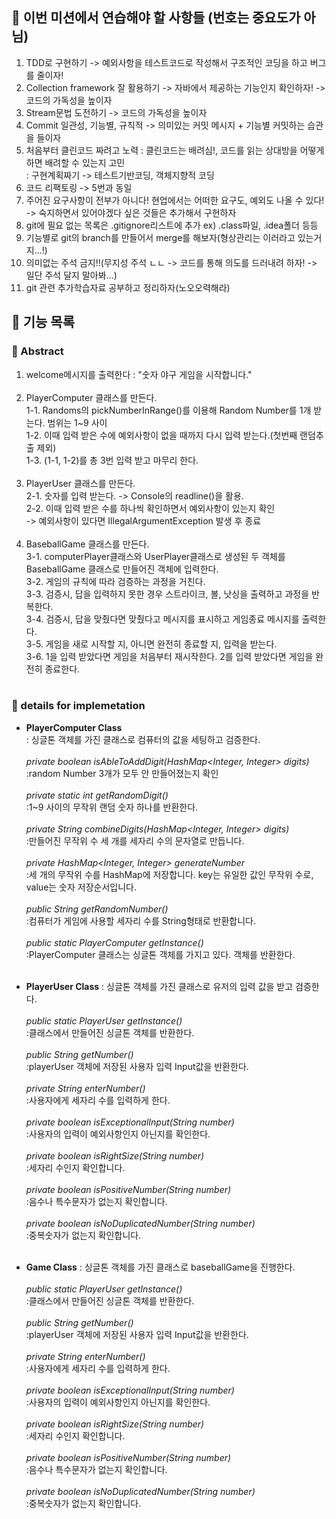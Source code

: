 ## 🙇 이번 미션에서 연습해야 할 사항들 (번호는 중요도가 아님)

1. TDD로 구현하기 -> 예외사항을 테스트코드로 작성해서 구조적인 코딩을 하고 버그를 줄이자!<br>
2. Collection framework 잘 활용하기 -> 자바에서 제공하는 기능인지 확인하자! -> 코드의 가독성을 높이자<br>
3. Stream문법 도전하기 -> 코드의 가독성을 높이자<br>
4. Commit 일관성, 기능별, 규칙적 -> 의미있는 커밋 메시지 + 기능별 커밋하는 습관을 들이자<br>
5. 처음부터 클린코드 짜려고 노력 : 클린코드는 배려심!, 코드를 읽는 상대방을 어떻게 하면 배려할 수 있는지 고민<br>
   : 구현계획짜기 -> 테스트기반코딩, 객체지향적 코딩<br>
6. 코드 리팩토링 -> 5번과 동일<br>
7. 주어진 요구사항이 전부가 아니다! 현업에서는 어떠한 요구도, 예외도 나올 수 있다!<br>
   -> 숙지하면서 있어야겠다 싶은 것들은 추가해서 구현하자<br>
8. git에 필요 없는 목록은 .gitignore리스트에 추가 ex) .class파일, .idea폴더 등등<br>
9. 기능별로 git의 branch를 만들어서 merge를 해보자(형상관리는 이러라고 있는거지...!)<br>
10. 의미없는 주석 금지!!(무지성 주석 ㄴㄴ -> 코드를 통해 의도를 드러내려 하자! -> 일단 주석 달지 말아봐...)<br>
11. git 관련 추가학습자료 공부하고 정리하자(노오오력해라)<br>

## 📝 기능 목록

### 🧐 Abstract

1. welcome메시지를 출력한다 : "숫자 야구 게임을 시작합니다."<br>
   <br>
2. PlayerComputer 클래스를 만든다.<br>
   1-1. Randoms의 pickNumberInRange()를 이용해 Random Number를 1개 받는다. 범위는 1~9 사이<br>
   1-2. 이때 입력 받은 수에 예외사항이 없을 때까지 다시 입력 받는다.(첫번째 랜덤추출 제외)<br>
   1-3. (1-1, 1-2)를 총 3번 입력 받고 마무리 한다.<br>
   <br>
3. PlayerUser 클래스를 만든다.<br>
   2-1. 숫자를 입력 받는다. -> Console의 readline()을 활용.<br>
   2-2. 이때 입력 받은 수를 하나씩 확인하면서 예외사항이 있는지 확인<br>
   -> 예외사항이 있다면 IllegalArgumentException 발생 후 종료<br>
   <br>
4. BaseballGame 클래스를 만든다.<br>
   3-1. computerPlayer클래스와 UserPlayer클래스로 생성된 두 객체를<br>
   BaseballGame 클래스로 만들어진 객체에 입력한다.<br>
   3-2. 게임의 규칙에 따라 검증하는 과정을 거친다.<br>
   3-3. 검증시, 답을 입력하지 못한 경우 스트라이크, 볼, 낫싱을 출력하고 과정을 반복한다.<br>
   3-4. 검증시, 답을 맞췄다면 맞췄다고 메시지를 표시하고 게임종료 메시지를 출력한다.<br>
   3-5. 게임을 새로 시작할 지, 아니면 완전히 종료할 지, 입력을 받는다.<br>
   3-6. 1을 입력 받았다면 게임을 처음부터 재시작한다. 2를 입력 받았다면 게임을 완전히 종료한다.<br>
   <br>

### 🔎 details for implemetation

- **PlayerComputer Class**<br>
  : 싱글톤 객체를 가진 클래스로 컴퓨터의 값을 세팅하고 검증한다.<br>
  <br>
  *private boolean isAbleToAddDigit(HashMap<Integer, Integer> digits)*<br>
  :random Number 3개가 모두 안 만들어졌는지 확인<br>
  <br>
  *private static int getRandomDigit()*<br>
  :1~9 사이의 무작위 랜덤 숫자 하나를 반환한다.<br>
  <br>
  *private String combineDigits(HashMap<Integer, Integer> digits)*<br>
  :만들어진 무작위 수 세 개를 세자리 수의 문자열로 만듭니다.<br>
  <br>
  *private HashMap<Integer, Integer> generateNumber*<br>
  :세 개의 무작위 수를 HashMap에 저장합니다. key는 유일한 값인 무작위 수로, value는 숫자 저장순서입니다.<br>
  <br>
  *public String getRandomNumber()*<br>
  :컴퓨터가 게임에 사용할 세자리 수를 String형태로 반환합니다.<br>
  <br>
  *public static PlayerComputer getInstance()*<br>
  :PlayerComputer 클래스는 싱글톤 객체를 가지고 있다. 객체를 반환한다.<br>
  <br>

- **PlayerUser Class**
  : 싱글톤 객체를 가진 클래스로 유저의 입력 값을 받고 검증한다.<br>
  <br>
  *public static PlayerUser getInstance()*<br>
  :클래스에서 만들어진 싱글톤 객체를 반환한다.<br>
  <br>
  *public String getNumber()*<br>
  :playerUser 객체에 저장된 사용자 입력 Input값을 반환한다.<br>
  <br>
  *private String enterNumber()*<br>
  :사용자에게 세자리 수를 입력하게 한다.<br>
  <br>
  *private boolean isExceptionalInput(String number)*<br>
  :사용자의 입력이 예외사항인지 아닌지를 확인한다.<br>
  <br>
  *private boolean isRightSize(String number)*<br>
  :세자리 수인지 확인합니다.<br>
  <br>
  *private boolean isPositiveNumber(String number)*<br>
  :음수나 특수문자가 없는지 확인합니다.<br>
  <br>
  *private boolean isNoDuplicatedNumber(String number)*<br>
  :중복숫자가 없는지 확인합니다.<br>
  <br>

- **Game Class** 
  : 싱글톤 객체를 가진 클래스로 baseballGame을 진행한다.<br>
  <br>
  *public static PlayerUser getInstance()*<br>
  :클래스에서 만들어진 싱글톤 객체를 반환한다.<br>
  <br>
  *public String getNumber()*<br>
  :playerUser 객체에 저장된 사용자 입력 Input값을 반환한다.<br>
  <br>
  *private String enterNumber()*<br>
  :사용자에게 세자리 수를 입력하게 한다.<br>
  <br>
  *private boolean isExceptionalInput(String number)*<br>
  :사용자의 입력이 예외사항인지 아닌지를 확인한다.<br>
  <br>
  *private boolean isRightSize(String number)*<br>
  :세자리 수인지 확인합니다.<br>
  <br>
  *private boolean isPositiveNumber(String number)*<br>
  :음수나 특수문자가 없는지 확인합니다.<br>
  <br>
  *private boolean isNoDuplicatedNumber(String number)*<br>
  :중복숫자가 없는지 확인합니다.<br>
  <br>







